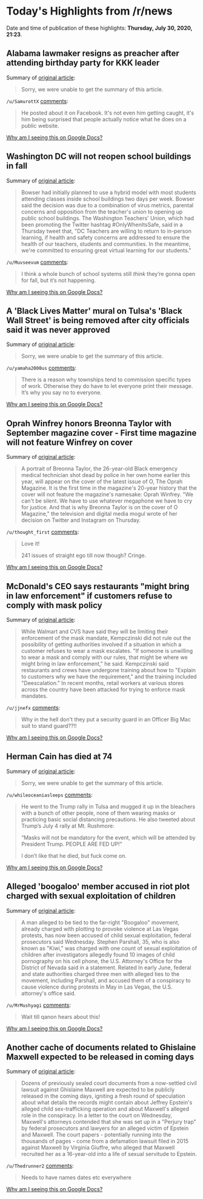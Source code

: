 # Today's Highlights from /r/news

Date and time of publication of these highlights: **Thursday, July 30, 2020, 21:23**.

## Alabama lawmaker resigns as preacher after attending birthday party for KKK leader

Summary of [original article](https://mynbc15.com/news/local/alabama-lawmaker-resigns-as-preacher-after-attending-birthday-party-for-kkk-leader):

> Sorry, we were unable to get the summary of this article.

`/u/SamurottX` [comments](https://www.reddit.com/r/news/comments/i0tlfo/alabama_lawmaker_resigns_as_preacher_after/):

> He posted about it on Facebook. It's not even him getting caught, it's him being surprised that people actually notice what he does on a public website.

[Why am I seeing this on Google Docs?](https://docs.google.com/document/d/1Dc6We63vOXIZsc0op-Bt4abqkYjXzOigalQqFxmvvbM/edit?usp=sharing)

## Washington DC will not reopen school buildings in fall

Summary of [original article](https://abcnews.go.com/US/wireStory/washington-dc-reopen-school-buildings-fall-72082086):

> Bowser had initially planned to use a hybrid model with most students attending classes inside school buildings two days per week. Bowser said the decision was due to a combination of virus metrics, parental concerns and opposition from the teacher's union to opening up public school buildings. The Washington Teachers' Union, which had been promoting the Twitter hashtag #OnlyWhenItsSafe, said in a Thursday tweet that, "DC Teachers are willing to return to in-person learning, if health and safety concerns are addressed to ensure the health of our teachers, students and communities. In the meantime, we're committed to ensuring great virtual learning for our students."

`/u/Muvseevum` [comments](https://www.reddit.com/r/news/comments/i0qn9m/washington_dc_will_not_reopen_school_buildings_in/):

> I think a whole bunch of school systems still *think* they’re gonna open for fall, but it’s not happening.

[Why am I seeing this on Google Docs?](https://docs.google.com/document/d/1Dc6We63vOXIZsc0op-Bt4abqkYjXzOigalQqFxmvvbM/edit?usp=sharing)

## A 'Black Lives Matter' mural on Tulsa's 'Black Wall Street' is being removed after city officials said it was never approved

Summary of [original article](https://www.cnn.com/2020/07/30/us/blm-mural-tulsa-ordered-removed-trnd/index.html):

> Sorry, we were unable to get the summary of this article.

`/u/yamaha2000us` [comments](https://www.reddit.com/r/news/comments/i0twsr/a_black_lives_matter_mural_on_tulsas_black_wall/):

> There is a reason why townships tend to commission specific types of work. Otherwise they do have to let everyone print their message.  It’s why you say no to everyone.

[Why am I seeing this on Google Docs?](https://docs.google.com/document/d/1Dc6We63vOXIZsc0op-Bt4abqkYjXzOigalQqFxmvvbM/edit?usp=sharing)

## Oprah Winfrey honors Breonna Taylor with September magazine cover - First time magazine will not feature Winfrey on cover

Summary of [original article](https://www.theguardian.com/us-news/2020/jul/30/oprah-winfrey-magazine-breonna-taylor?CMP=Share_AndroidApp_Add_to_Firefox):

> A portrait of Breonna Taylor, the 26-year-old Black emergency medical technician shot dead by police in her own home earlier this year, will appear on the cover of the latest issue of O, The Oprah Magazine. It is the first time in the magazine's 20-year history that the cover will not feature the magazine's namesake: Oprah Winfrey. "We can't be silent. We have to use whatever megaphone we have to cry for justice. And that is why Breonna Taylor is on the cover of O Magazine," the television and digital media mogul wrote of her decision on Twitter and Instagram on Thursday.

`/u/thought_first` [comments](https://www.reddit.com/r/news/comments/i0w4ro/oprah_winfrey_honors_breonna_taylor_with/):

> Love it!  
>   
> 241 issues of straight ego till now though? Cringe.

[Why am I seeing this on Google Docs?](https://docs.google.com/document/d/1Dc6We63vOXIZsc0op-Bt4abqkYjXzOigalQqFxmvvbM/edit?usp=sharing)

## McDonald's CEO says restaurants "might bring in law enforcement" if customers refuse to comply with mask policy

Summary of [original article](https://www.cbsnews.com/news/mcdonalds-mask-policy-ceo/):

> While Walmart and CVS have said they will be limiting their enforcement of the mask mandate, Kempczinski did not rule out the possibility of getting authorities involved if a situation in which a customer refuses to wear a mask escalates. "If someone is unwilling to wear a mask and comply with our rules, that might be where we might bring in law enforcement," he said. Kempczinski said restaurants and crews have undergone training about how to "Explain to customers why we have the requirement," and the training included "Deescalation." In recent months, retail workers at various stores across the country have been attacked for trying to enforce mask mandates.

`/u/jjnefx` [comments](https://www.reddit.com/r/news/comments/i0nrgx/mcdonalds_ceo_says_restaurants_might_bring_in_law/):

> Why in the hell don't they put a security guard in an Officer Big Mac suit to stand guard??!!

[Why am I seeing this on Google Docs?](https://docs.google.com/document/d/1Dc6We63vOXIZsc0op-Bt4abqkYjXzOigalQqFxmvvbM/edit?usp=sharing)

## Herman Cain has died at 74

Summary of [original article](https://news4sanantonio.com/news/nation-world/politician-and-businessman-herman-cain-has-died-at-74):

> Sorry, we were unable to get the summary of this article.

`/u/whileoceaniasleeps` [comments](https://www.reddit.com/r/news/comments/i0n8y7/herman_cain_has_died_at_74/):

> He went to the Trump rally in Tulsa and mugged it up in the bleachers with a bunch of other people, none of them wearing masks or practicing basic social distancing precautions. He also tweeted about Trump’s July 4 rally at Mt. Rushmore:
> 
> “Masks will not be mandatory for the event, which will be attended by President Trump. PEOPLE ARE FED UP!”
> 
> I don’t like that he died, but fuck come on.

[Why am I seeing this on Google Docs?](https://docs.google.com/document/d/1Dc6We63vOXIZsc0op-Bt4abqkYjXzOigalQqFxmvvbM/edit?usp=sharing)

## Alleged 'boogaloo' member accused in riot plot charged with sexual exploitation of children

Summary of [original article](https://www.nbcnews.com/news/us-news/alleged-boogaloo-member-charged-riot-plot-accused-having-child-pornography-n1235282?fbclid=IwAR0MOPf1r-c1lF2pc41fUIWPAfN_59zJyP1pekBDF-HTYAuJlgqS_247DNQ):

> A man alleged to be tied to the far-right "Boogaloo" movement, already charged with plotting to provoke violence at Las Vegas protests, has now been accused of child sexual exploitation, federal prosecutors said Wednesday. Stephen Parshall, 35, who is also known as "Kiwi," was charged with one count of sexual exploitation of children after investigators allegedly found 10 images of child pornography on his cell phone, the U.S. Attorney's Office for the District of Nevada said in a statement. Related In early June, federal and state authorities charged three men with alleged ties to the movement, including Parshall, and accused them of a conspiracy to cause violence during protests in May in Las Vegas, the U.S. attorney's office said.

`/u/MrMushyagi` [comments](https://www.reddit.com/r/news/comments/i0r72x/alleged_boogaloo_member_accused_in_riot_plot/):

> Wait till qanon hears about this!

[Why am I seeing this on Google Docs?](https://docs.google.com/document/d/1Dc6We63vOXIZsc0op-Bt4abqkYjXzOigalQqFxmvvbM/edit?usp=sharing)

## Another cache of documents related to Ghislaine Maxwell expected to be released in coming days

Summary of [original article](https://abcnews.go.com/US/cache-documents-related-ghislaine-maxwell-expected-released-coming/story?id=72068093):

> Dozens of previously sealed court documents from a now-settled civil lawsuit against Ghislaine Maxwell are expected to be publicly released in the coming days, igniting a fresh round of speculation about what details the records might contain about Jeffrey Epstein's alleged child sex-trafficking operation and about Maxwell's alleged role in the conspiracy. In a letter to the court on Wednesday, Maxwell's attorneys contended that she was set up in a "Perjury trap" by federal prosecutors and lawyers for an alleged victim of Epstein and Maxwell. The court papers - potentially running into the thousands of pages - come from a defamation lawsuit filed in 2015 against Maxwell by Virginia Giuffre, who alleged that Maxwell recruited her as a 16-year-old into a life of sexual servitude to Epstein.

`/u/Thedrunner2` [comments](https://www.reddit.com/r/news/comments/i0p4ir/another_cache_of_documents_related_to_ghislaine/):

> Needs to have names dates etc everywhere

[Why am I seeing this on Google Docs?](https://docs.google.com/document/d/1Dc6We63vOXIZsc0op-Bt4abqkYjXzOigalQqFxmvvbM/edit?usp=sharing)

